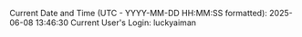 Current Date and Time (UTC - YYYY-MM-DD HH:MM:SS formatted): 2025-06-08 13:46:30
Current User's Login: luckyaiman

